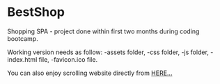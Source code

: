 # BestShop
Shopping SPA - project done within first two months during coding bootcamp.

Working version needs as follow:
-assets folder,
-css folder,
-js folder,
-index.html file,
-favicon.ico file.

You can also enjoy scrolling website directly from <a href="http://pectoral-buffer.000webhostapp.com/">HERE...</a>
